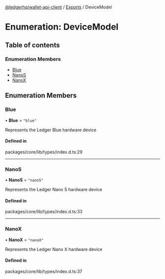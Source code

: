 [@ledgerhq/wallet-api-client](../README.md) / [Exports](../modules.md) / DeviceModel

# Enumeration: DeviceModel

## Table of contents

### Enumeration Members

- [Blue](DeviceModel.md#blue)
- [NanoS](DeviceModel.md#nanos)
- [NanoX](DeviceModel.md#nanox)

## Enumeration Members

### Blue

• **Blue** = ``"blue"``

Represents the Ledger Blue hardware device

#### Defined in

packages/core/lib/types/index.d.ts:29

___

### NanoS

• **NanoS** = ``"nanoS"``

Represents the Ledger Nano S hardware device

#### Defined in

packages/core/lib/types/index.d.ts:33

___

### NanoX

• **NanoX** = ``"nanoX"``

Represents the Ledger Nano X hardware device

#### Defined in

packages/core/lib/types/index.d.ts:37
